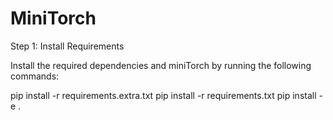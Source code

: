 # MiniTorch
Step 1: Install Requirements

Install the required dependencies and miniTorch by running the following commands:

pip install -r requirements.extra.txt
pip install -r requirements.txt
pip install -e .

